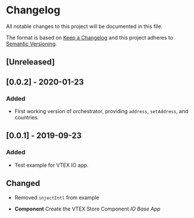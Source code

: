 # Changelog

All notable changes to this project will be documented in this file.

The format is based on [Keep a Changelog](http://keepachangelog.com/en/1.0.0/)
and this project adheres to [Semantic Versioning](http://semver.org/spec/v2.0.0.html).

## [Unreleased]

## [0.0.2] - 2020-01-23

### Added

- First working version of orchestrator, providing `address`, `setAddress`, and countries.

## [0.0.1] - 2019-09-23

### Added

- Test example for VTEX IO app.

## Changed

- Removed `injectIntl` from example

- **Component** Create the VTEX Store Component _IO Base App_
